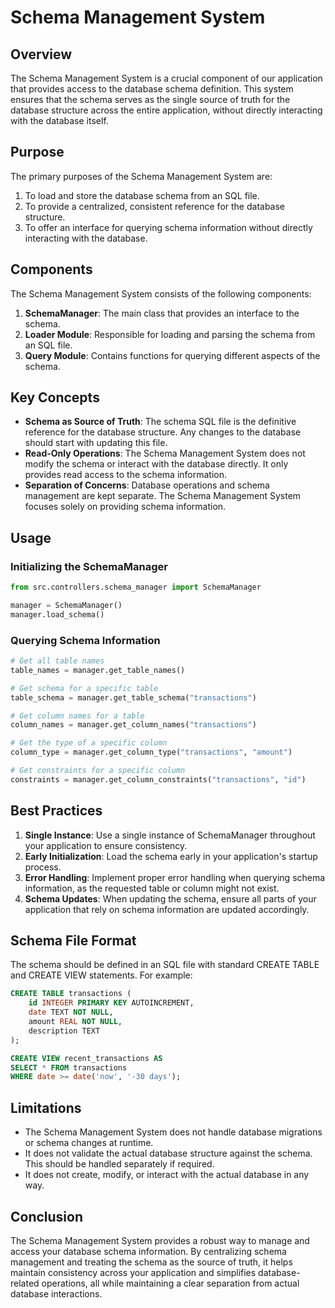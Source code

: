 # Schema Management System

## Overview

The Schema Management System is a crucial component of our application that provides access to the database schema definition. This system ensures that the schema serves as the single source of truth for the database structure across the entire application, without directly interacting with the database itself.

## Purpose

The primary purposes of the Schema Management System are:

1. To load and store the database schema from an SQL file.
2. To provide a centralized, consistent reference for the database structure.
3. To offer an interface for querying schema information without directly interacting with the database.

## Components

The Schema Management System consists of the following components:

1. **SchemaManager**: The main class that provides an interface to the schema.
2. **Loader Module**: Responsible for loading and parsing the schema from an SQL file.
3. **Query Module**: Contains functions for querying different aspects of the schema.

## Key Concepts

- **Schema as Source of Truth**: The schema SQL file is the definitive reference for the database structure. Any changes to the database should start with updating this file.
- **Read-Only Operations**: The Schema Management System does not modify the schema or interact with the database directly. It only provides read access to the schema information.
- **Separation of Concerns**: Database operations and schema management are kept separate. The Schema Management System focuses solely on providing schema information.

## Usage

### Initializing the SchemaManager

```python
from src.controllers.schema_manager import SchemaManager

manager = SchemaManager()
manager.load_schema()
```

### Querying Schema Information

```python
# Get all table names
table_names = manager.get_table_names()

# Get schema for a specific table
table_schema = manager.get_table_schema("transactions")

# Get column names for a table
column_names = manager.get_column_names("transactions")

# Get the type of a specific column
column_type = manager.get_column_type("transactions", "amount")

# Get constraints for a specific column
constraints = manager.get_column_constraints("transactions", "id")
```

## Best Practices

1. **Single Instance**: Use a single instance of SchemaManager throughout your application to ensure consistency.
2. **Early Initialization**: Load the schema early in your application's startup process.
3. **Error Handling**: Implement proper error handling when querying schema information, as the requested table or column might not exist.
4. **Schema Updates**: When updating the schema, ensure all parts of your application that rely on schema information are updated accordingly.

## Schema File Format

The schema should be defined in an SQL file with standard CREATE TABLE and CREATE VIEW statements. For example:

```sql
CREATE TABLE transactions (
    id INTEGER PRIMARY KEY AUTOINCREMENT,
    date TEXT NOT NULL,
    amount REAL NOT NULL,
    description TEXT
);

CREATE VIEW recent_transactions AS
SELECT * FROM transactions
WHERE date >= date('now', '-30 days');
```

## Limitations

- The Schema Management System does not handle database migrations or schema changes at runtime.
- It does not validate the actual database structure against the schema. This should be handled separately if required.
- It does not create, modify, or interact with the actual database in any way.

## Conclusion

The Schema Management System provides a robust way to manage and access your database schema information. By centralizing schema management and treating the schema as the source of truth, it helps maintain consistency across your application and simplifies database-related operations, all while maintaining a clear separation from actual database interactions.
